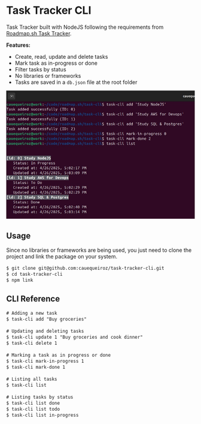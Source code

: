 # Task Tracker CLI

Task Tracker built with NodeJS following the requirements from [Roadmap.sh Task Tracker](https://roadmap.sh/projects/task-tracker).

**Features:**
- Create, read, update and delete tasks
- Mark task as in-progress or done
- Filter tasks by status
- No libraries or frameworks
- Tasks are saved in a `db.json` file at the root folder

![screenshot](screenshot.jpeg)

## Usage

Since no libraries or frameworks are being used, you just need to clone the project and link the package on your system.

```shell
$ git clone git@github.com:cauequeiroz/task-tracker-cli.git
$ cd task-tracker-cli
$ npm link
```

## CLI Reference

```shell
# Adding a new task
$ task-cli add "Buy groceries"

# Updating and deleting tasks
$ task-cli update 1 "Buy groceries and cook dinner"
$ task-cli delete 1

# Marking a task as in progress or done
$ task-cli mark-in-progress 1
$ task-cli mark-done 1

# Listing all tasks
$ task-cli list

# Listing tasks by status
$ task-cli list done
$ task-cli list todo
$ task-cli list in-progress
```